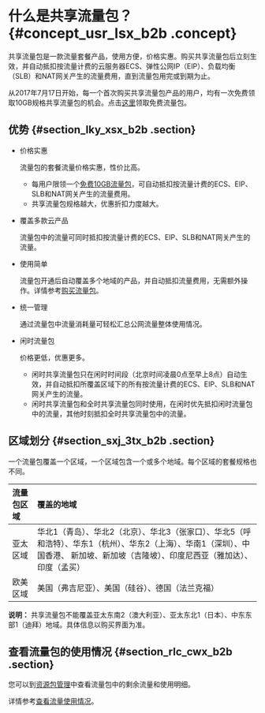 # 什么是共享流量包？ {#concept_usr_lsx_b2b .concept}

共享流量包是一款流量套餐产品，使用方便，价格实惠。购买共享流量包后立刻生效，并自动抵扣按流量计费的云服务器ECS、弹性公网IP（EIP）、负载均衡（SLB）和NAT网关产生的流量费用，直到流量包用完或到期为止。

从2017年7月17日开始，每一个首次购买共享流量包产品的用户，均有一次免费领取10GB规格共享流量包的机会。点击[这里](https://common-buy.aliyun.com/?&commodityCode=flowbag#/buy)领取免费流量包。

## 优势 {#section_lky_xsx_b2b .section}

-   价格实惠

    流量包的套餐流量价格实惠，性价比高。

    -   每用户限领一个[免费10GB流量包](https://common-buy.aliyun.com/?&commodityCode=flowbag#/buy)，可自动抵扣按流量计费的ECS、EIP、SLB和NAT网关产生的流量费用。
    -   共享流量包规格越大，优惠折扣力度越大。
-   覆盖多款云产品

    流量包中的流量可同时抵扣按流量计费的ECS、EIP、SLB和NAT网关产生的流量。

-   使用简单

    流量包开通后自动覆盖多个地域的产品，并自动抵扣流量费用，无需额外操作。详情参考[购买流量包](../../../../cn.zh-CN/用户指南/购买流量包.md#)。

-   统一管理

    通过流量包中流量消耗量可轻松汇总公网流量整体使用情况。

-   闲时流量包

    价格更低，优惠更多。

    -   闲时共享流量包只在闲时时间段（北京时间凌晨0点至早上8点）自动生效，并自动抵扣所覆盖区域下的所有按流量计费的ECS、EIP、SLB和NAT网关产生的流量。
    -   闲时共享流量包和全时共享流量包同时使用，在闲时优先抵扣闲时流量包中的流量，其他时刻抵扣全时共享流量包中的流量。

## 区域划分 {#section_sxj_3tx_b2b .section}

一个流量包覆盖一个区域，一个区域包含一个或多个地域。每个区域的套餐规格也不同。

|流量包区域|覆盖的地域|
|:----|:----|
|亚太区域|华北1（青岛）、华北2（北京）、华北3（张家口）、华北5（呼和浩特）、华东1（杭州）、华东2（上海）、华南1（深圳）、中国香港、 新加坡、新加坡（吉隆坡）、印度尼西亚（雅加达）、印度（孟买）|
|欧美区域|美国（弗吉尼亚）、美国（硅谷）、德国（法兰克福）|

**说明：** 共享流量包不能覆盖亚太东南2（澳大利亚）、亚太东北1（日本）、中东东部1（迪拜）地域。具体信息以购买界面为准。

## 查看流量包的使用情况 {#section_rlc_cwx_b2b .section}

您可以到[资源包管理](https://expense.console.aliyun.com/?#/flow/list/)中查看流量包中的剩余流量和使用明细。

详情参考[查看流量使用情况](../../../../cn.zh-CN/用户指南/查看流量使用情况.md#)。

